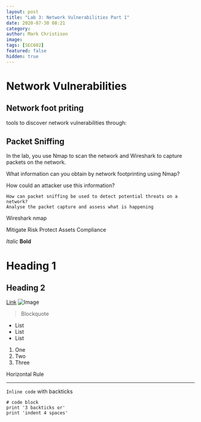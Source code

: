 ```yaml
---
layout: post
title: "Lab 3: Network Vulnerabilities Part 1"
date: 2020-07-30 08:21
category: 
author: Mark Christison
image:
tags: [SEC602]
featured: false
hidden: true
---
```


# Network Vulnerabilities



## Network foot priting 
tools to discover network vulnerabilities through:

## Packet Sniffing

In the lab, you use Nmap to scan the network and Wireshark to capture packets on the network.

What information can you obtain by network footprinting using Nmap?

How could an attacker use this information?

    How can packet sniffing be used to detect potential threats on a network?
    Analyse the packet capture and assess what is happening


Wireshark
nmap


Mitigate Risk
Protect Assets
Compliance

*Italic* 
**Bold**

# Heading 1 
## Heading 2 

[Link](http://a.com)
![Image](http://url/a.png) 

> Blockquote

* List
* List
* List 
1. One
2. Two
3. Three

Horizontal Rule

---

`Inline code` with backticks 

```
# code block
print '3 backticks or'
print 'indent 4 spaces'
``` 



